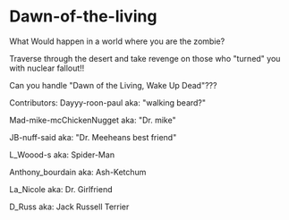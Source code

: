 Dawn-of-the-living
==================
What Would happen in a world where you are the zombie?

Traverse through the desert and take revenge on those who "turned" you with nuclear fallout!!

Can you handle "Dawn of the Living, Wake Up Dead"???

Contributors: Dayyy-roon-paul aka: "walking beard?"

Mad-mike-mcChickenNugget aka: "Dr. mike"

JB-nuff-said aka: "Dr. Meeheans best friend"

L_Woood-s aka: Spider-Man

Anthony_bourdain aka: Ash-Ketchum

La_Nicole aka: Dr. Girlfriend

D_Russ aka: Jack Russell Terrier
